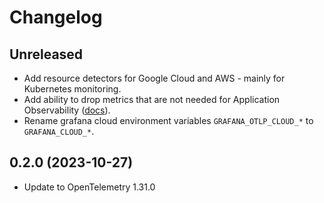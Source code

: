 # Changelog
                   
## Unreleased 

- Add resource detectors for Google Cloud and AWS - mainly for Kubernetes monitoring.
- Add ability to drop metrics that are not needed for Application Observability ([docs](README.md#grafana-cloud-application-observability-metrics)).
- Rename grafana cloud environment variables `GRAFANA_OTLP_CLOUD_*` to `GRAFANA_CLOUD_*`.

## 0.2.0 (2023-10-27)

- Update to OpenTelemetry 1.31.0
